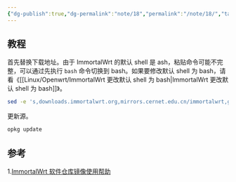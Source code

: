 ```yaml
---
{"dg-publish":true,"dg-permalink":"note/18","permalink":"/note/18/","tags":["Linux","Openwrt","ImmortalWrt"],"created":"2024-06-30 10:43:09","updated":"2024-06-30 11:24:04"}
---
```


## 教程

首先替换下载地址。由于 ImmortalWrt 的默认 shell 是 ash，粘贴命令可能不完整，可以通过先执行 `bash` 命令切换到 bash。如果要修改默认 shell 为 bash，请看《[[Linux/Openwrt/ImmortalWrt 更改默认 shell 为 bash\|ImmortalWrt 更改默认 shell 为 bash]]》。

```bash
sed -e 's,downloads.immortalwrt.org,mirrors.cernet.edu.cn/immortalwrt,g' -e 's,mirrors.vsean.net/openwrt,mirrors.cernet.edu.cn/immortalwrt,g' -i.bak /etc/opkg/distfeeds.conf
```

更新源。

```bash
opkg update
```

## 参考

1.[ImmortalWrt 软件仓库镜像使用帮助](https://help.mirrors.cernet.edu.cn/immortalwrt/)